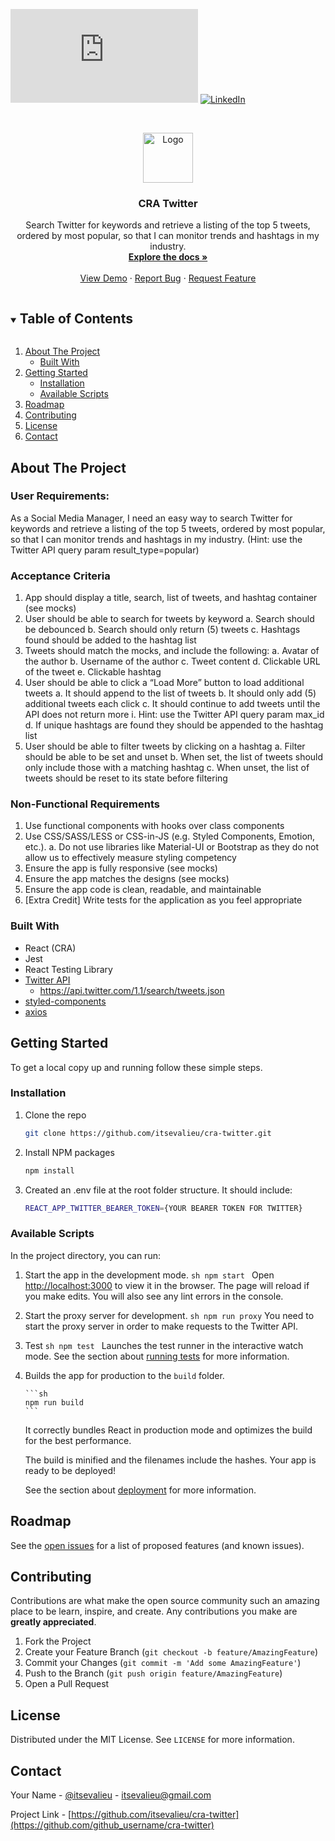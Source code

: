 <!--
*** Thanks for checking out the Best-README-Template. If you have a suggestion
*** that would make this better, please fork the repo and create a pull request
*** or simply open an issue with the tag "enhancement".
*** Thanks again! Now go create something AMAZING! :D
***
***
***
*** To avoid retyping too much info. Do a search and replace for the following:
*** itsevalieu, cra-twitter, itsevalieu, itsevalieu@gmail.com, cra-twitter.io, project_description
-->

<!-- PROJECT SHIELDS -->
<!--
*** I'm using markdown "reference style" links for readability.
*** Reference links are enclosed in brackets [ ] instead of parentheses ( ).
*** See the bottom of this document for the declaration of the reference variables
*** for contributors-url, forks-url, etc. This is an optional, concise syntax you may use.
*** https://www.markdownguide.org/basic-syntax/#reference-style-links
-->

<!-- [![Contributors][contributors-shield]][contributors-url] -->
<!-- [![Forks][forks-shield]][forks-url]
[![Stargazers][stars-shield]][stars-url]
[![Issues][issues-shield]][issues-url] -->

[![MIT License][license-shield]][license-url]
[![LinkedIn][linkedin-shield]][linkedin-url]

<!-- PROJECT LOGO -->
<br />
<p align="center">
  <a href="https://github.com/itsevalieu/cra-twitter">
    <img src="images/logo.png" alt="Logo" width="80" height="80">
  </a>

  <h3 align="center">CRA Twitter</h3>

  <p align="center">
    Search Twitter for keywords and retrieve a listing of the top 5 tweets, ordered by most popular, so that I can monitor trends and hashtags in my industry.
    <br />
    <a href="https://github.com/itsevalieu/cra-twitter"><strong>Explore the docs »</strong></a>
    <br />
    <br />
    <a href="https://github.com/itsevalieu/cra-twitter">View Demo</a>
    ·
    <a href="https://github.com/itsevalieu/cra-twitter/issues">Report Bug</a>
    ·
    <a href="https://github.com/itsevalieu/cra-twitter/issues">Request Feature</a>
  </p>
</p>

<!-- TABLE OF CONTENTS -->
<details open="open">
  <summary><h2 style="display: inline-block">Table of Contents</h2></summary>
  <ol>
    <li>
      <a href="#about-the-project">About The Project</a>
      <ul>
        <li><a href="#built-with">Built With</a></li>
      </ul>
    </li>
    <li>
      <a href="#getting-started">Getting Started</a>
      <ul>
        <!-- <li><a href="#prerequisites">Prerequisites</a></li> -->
        <li><a href="#installation">Installation</a></li>
        <li><a href="#available-scripts">Available Scripts</a></li>
      </ul>
    </li>
    <!-- <li><a href="#usage">Usage</a></li> -->
    <li><a href="#roadmap">Roadmap</a></li>
    <li><a href="#contributing">Contributing</a></li>
    <li><a href="#license">License</a></li>
    <li><a href="#contact">Contact</a></li>
    <!-- <li><a href="#acknowledgements">Acknowledgements</a></li> -->
  </ol>
</details>

<!-- ABOUT THE PROJECT -->

## About The Project

<!-- [![Product Name Screen Shot][product-screenshot]](https://example.com) -->

### User Requirements:

As a Social Media Manager, I need an easy way to search Twitter for keywords and retrieve a
listing of the top 5 tweets, ordered by most popular, so that I can monitor trends and hashtags in
my industry. (Hint: use the Twitter API query param result_type=popular)

### Acceptance Criteria

1. App should display a title, search, list of tweets, and hashtag container (see mocks)
2. User should be able to search for tweets by keyword
   a. Search should be debounced
   b. Search should only return (5) tweets
   c. Hashtags found should be added to the hashtag list
3. Tweets should match the mocks, and include the following:
   a. Avatar of the author
   b. Username of the author
   c. Tweet content
   d. Clickable URL of the tweet
   e. Clickable hashtag
4. User should be able to click a “Load More” button to load additional tweets
   a. It should append to the list of tweets
   b. It should only add (5) additional tweets each click
   c. It should continue to add tweets until the API does not return more
   i. Hint: use the Twitter API query param max_id
   d. If unique hashtags are found they should be appended to the hashtag list
5. User should be able to filter tweets by clicking on a hashtag
   a. Filter should be able to be set and unset
   b. When set, the list of tweets should only include those with a matching hashtag
   c. When unset, the list of tweets should be reset to its state before filtering

### Non-Functional Requirements

1. Use functional components with hooks over class components
2. Use CSS/SASS/LESS or CSS-in-JS (e.g. Styled Components, Emotion, etc.).
   a. Do not use libraries like Material-UI or Bootstrap as they do not allow us to
   effectively measure styling competency
3. Ensure the app is fully responsive (see mocks)
4. Ensure the app matches the designs (see mocks)
5. Ensure the app code is clean, readable, and maintainable
6. [Extra Credit] Write tests for the application as you feel appropriate

### Built With

- React (CRA)
- Jest
- React Testing Library
- [Twitter API](https://developer.twitter.com/en/docs/api-reference-index#twitter-api-v1)
  - https://api.twitter.com/1.1/search/tweets.json
- [styled-components](https://styled-components.com/)
- [axios](https://www.npmjs.com/package/axios)

<!-- GETTING STARTED -->

## Getting Started

To get a local copy up and running follow these simple steps.

<!-- ### Prerequisites

This is an example of how to list things you need to use the software and how to install them. -->

### Installation

1. Clone the repo
   ```sh
   git clone https://github.com/itsevalieu/cra-twitter.git
   ```
2. Install NPM packages
   ```sh
   npm install
   ```
3. Created an .env file at the root folder structure. It should include:
   ```sh
   REACT_APP_TWITTER_BEARER_TOKEN={YOUR BEARER TOKEN FOR TWITTER}
   ```

### Available Scripts

In the project directory, you can run:

1.  Start the app in the development mode.
    `sh npm start `
    Open [http://localhost:3000](http://localhost:3000) to view it in the browser.
    The page will reload if you make edits. You will also see any lint errors in the console.
2.  Start the proxy server for development.
    `sh npm run proxy`
    You need to start the proxy server in order to make requests to the Twitter API.
3.  Test
    `sh npm test `
    Launches the test runner in the interactive watch mode.
    See the section about [running tests](https://facebook.github.io/create-react-app/docs/running-tests) for more information.

4.  Builds the app for production to the `build` folder.

        ```sh
        npm run build
        ```

    It correctly bundles React in production mode and optimizes the build for the best performance.

    The build is minified and the filenames include the hashes.
    Your app is ready to be deployed!

    See the section about [deployment](https://facebook.github.io/create-react-app/docs/deployment) for more information.

<!-- USAGE EXAMPLES -->

<!-- ## Usage

Use this space to show useful examples of how a project can be used. Additional screenshots, code examples and demos work well in this space. You may also link to more resources.

_For more examples, please refer to the [Documentation](https://example.com)_ -->

<!-- ROADMAP -->

## Roadmap

See the [open issues](https://github.com/itsevalieu/cra-twitter/issues) for a list of proposed features (and known issues).

<!-- CONTRIBUTING -->

## Contributing

Contributions are what make the open source community such an amazing place to be learn, inspire, and create. Any contributions you make are **greatly appreciated**.

1. Fork the Project
2. Create your Feature Branch (`git checkout -b feature/AmazingFeature`)
3. Commit your Changes (`git commit -m 'Add some AmazingFeature'`)
4. Push to the Branch (`git push origin feature/AmazingFeature`)
5. Open a Pull Request

<!-- LICENSE -->

## License

Distributed under the MIT License. See `LICENSE` for more information.

<!-- CONTACT -->

## Contact

Your Name - [@itsevalieu](https://twitter.com/itsevalieu) - itsevalieu@gmail.com

Project Link - [https://github.com/itsevalieu/cra-twitter](https://github.com/github_username/cra-twitter)

<!-- ACKNOWLEDGEMENTS -->

<!-- ## Acknowledgements

- []()
- []()
- []() -->

<!-- MARKDOWN LINKS & IMAGES -->
<!-- https://www.markdownguide.org/basic-syntax/#reference-style-links -->

[contributors-shield]: https://img.shields.io/github/contributors/itsevalieu/cra-twitter.svg?style=for-the-badge
[contributors-url]: https://github.com/itsevalieu/cra-twitter/network/members
[stars-shield]: https://img.shields.io/github/stars/itsevalieu/cra-twitter/stargazers
[issues-shield]: https://img.shields.io/github/issues/itsevalieu/cra-twitter/issues
[license-shield]: https://img.shields.io/github/license/itsevalieu/cra-twitter/blob/master/LICENSE.txt
[license-url]: https://github.com/itsevalieu/cra-twitter/blob/master/LICENSE.txt
[linkedin-shield]: https://img.shields.io/badge/-LinkedIn-black.svg?style=for-the-badge&logo=linkedin&colorB=555
[linkedin-url]: https://linkedin.com/in/eva-lieu
